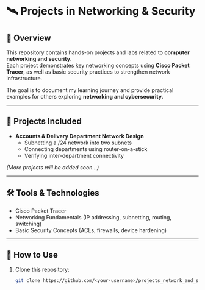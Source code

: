 # 🛰️ Projects in Networking & Security

## 📌 Overview
This repository contains hands-on projects and labs related to **computer networking and security**.  
Each project demonstrates key networking concepts using **Cisco Packet Tracer**, as well as basic security practices to strengthen network infrastructure.  

The goal is to document my learning journey and provide practical examples for others exploring **networking and cybersecurity**.  

---

## 📂 Projects Included
- **Accounts & Delivery Department Network Design**  
  - Subnetting a /24 network into two subnets  
  - Connecting departments using router-on-a-stick  
  - Verifying inter-department connectivity  

*(More projects will be added soon...)*

---

## 🛠️ Tools & Technologies
- Cisco Packet Tracer  
- Networking Fundamentals (IP addressing, subnetting, routing, switching)  
- Basic Security Concepts (ACLs, firewalls, device hardening)  

---

## 🚀 How to Use
1. Clone this repository:  
   ```bash
   git clone https://github.com/<your-username>/projects_network_and_security.git
